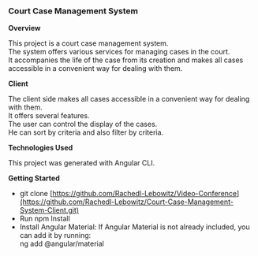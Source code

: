 ### **Court Case Management System**

**Overview**

This project is a court case management system. \
The system offers various services for managing cases in the court.\
It accompanies the life of the case from its creation and makes all cases accessible in a convenient way for dealing with them.


**Client**

 The client side makes all cases accessible in a convenient way for dealing with them.\
It offers several features.\
The user can control the display of the cases.\
He can sort by criteria and also filter by criteria.
 

**Technologies Used**

This project was generated with Angular CLI.

**Getting Started**
- git clone [https://github.com/Rachedl-Lebowitz/Video-Conference](https://github.com/Rachedl-Lebowitz/Court-Case-Management-System-Client.git)
- Run npm Install
- Install Angular Material: If Angular Material is not already included, you can add it by running:\
  ng add @angular/material
